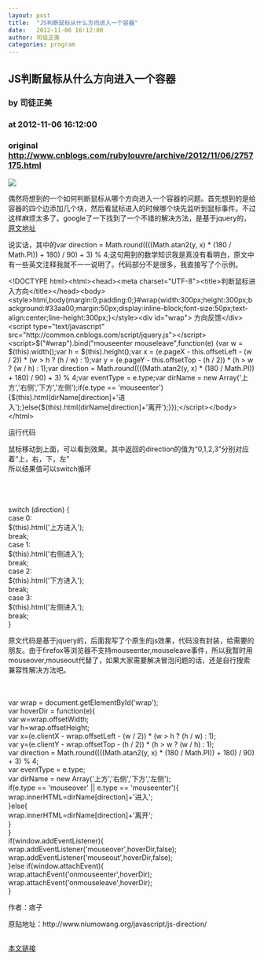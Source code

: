 ```yaml
---
layout: post
title:  "JS判断鼠标从什么方向进入一个容器"
date:   2012-11-06 16:12:00
author: 司徒正美
categories: program
---
```


## JS判断鼠标从什么方向进入一个容器
### by 司徒正美
### at 2012-11-06 16:12:00
### original <http://www.cnblogs.com/rubylouvre/archive/2012/11/06/2757175.html>

<div><img src="http://images.cnblogs.com/cnblogs_com/rubylouvre/199042/o_js_direction.png"></div><p>偶然将想到的一个如何判断鼠标从哪个方向进入一个容器的问题。首先想到的是给容器的四个边添加几个块，然后看鼠标进入的时候哪个块先监听到鼠标事件。不过这样麻烦太多了。google了一下找到了一个不错的解决方法，是基于jquery的，<a href="http://stackoverflow.com/questions/3627042/jquery-animation-for-a-hover-with-mouse-direction">原文地址</a></p><p>说实话，其中的var direction = Math.round((((Math.atan2(y, x) * (180 / Math.PI)) + 180) / 90) + 3) % 4;这句用到的数学知识我是真没有看明白，原文中有一些英文注释我就不一一说明了。代码部分不是很多，我直接写了个示例。</p> &lt;!DOCTYPE html&gt;&lt;html&gt;&lt;head&gt;&lt;meta charset=&quot;UTF-8&quot;&gt;&lt;title&gt;判断鼠标进入方向&lt;/title&gt;&lt;/head&gt;&lt;body&gt;&lt;style&gt;html,body{margin:0;padding:0;}#wrap{width:300px;height:300px;background:#33aa00;margin:50px;display:inline-block;font-size:50px;text-align:center;line-height:300px;}&lt;/style&gt;&lt;div id=&quot;wrap&quot;&gt; 方向反馈&lt;/div&gt;&lt;script type=&quot;text/javascript&quot; src=&quot;http://common.cnblogs.com/script/jquery.js&quot;&gt;&lt;/script&gt;&lt;script&gt;$(&quot;#wrap&quot;).bind(&quot;mouseenter mouseleave&quot;,function(e) {var w = $(this).width();var h = $(this).height();var x = (e.pageX - this.offsetLeft - (w / 2)) * (w &gt; h ? (h / w) : 1);var y = (e.pageY - this.offsetTop - (h / 2)) * (h &gt; w ? (w / h) : 1);var direction = Math.round((((Math.atan2(y, x) * (180 / Math.PI)) + 180) / 90) + 3) % 4;var eventType = e.type;var dirName = new Array(&#39;上方&#39;,&#39;右侧&#39;,&#39;下方&#39;,&#39;左侧&#39;);if(e.type == &#39;mouseenter&#39;){$(this).html(dirName[direction]+&#39;进入&#39;);}else{$(this).html(dirName[direction]+&#39;离开&#39;);}});&lt;/script&gt;&lt;/body&gt;&lt;/html&gt;<p>运行代码</p> <p>鼠标移动到上面，可以看到效果。其中返回的direction的值为“0,1,2,3”分别对应着“上，右，下，左”<br>所以结果值可以switch循环</p><br><br><br>switch (direction) {<br>  case 0:<br>$(this).html('上方进入');<br>break;<br>  case 1:<br>$(this).html('右侧进入');<br>break;<br>  case 2:<br>$(this).html('下方进入');<br>break;<br>  case 3:<br>$(this).html('左侧进入');<br>break;<br>}<p>原文代码是基于jquery的，后面我写了个原生的js效果，代码没有封装，给需要的朋友。由于firefox等浏览器不支持mouseenter,mouseleave事件，所以我暂时用mouseover,mouseout代替了，如果大家需要解决冒泡问题的话，还是自行搜索兼容性解决方法吧。</p><br><br>var wrap = document.getElementById('wrap');<br>var hoverDir = function(e){<br>var w=wrap.offsetWidth;<br>var h=wrap.offsetHeight;<br>var x=(e.clientX - wrap.offsetLeft - (w / 2)) * (w &gt; h ? (h / w) : 1);<br>var y=(e.clientY - wrap.offsetTop - (h / 2)) * (h &gt; w ? (w / h) : 1);<br>var direction = Math.round((((Math.atan2(y, x) * (180 / Math.PI)) + 180) / 90) + 3) % 4;<br>var eventType = e.type;<br>var dirName = new Array('上方','右侧','下方','左侧');<br>if(e.type == 'mouseover' || e.type == 'mouseenter'){<br>wrap.innerHTML=dirName[direction]+'进入';<br>}else{<br>wrap.innerHTML=dirName[direction]+'离开';<br>}<br>}<br>if(window.addEventListener){<br>wrap.addEventListener('mouseover',hoverDir,false);<br>wrap.addEventListener('mouseout',hoverDir,false);<br>}else if(window.attachEvent){<br>wrap.attachEvent('onmouseenter',hoverDir);<br>wrap.attachEvent('onmouseleave',hoverDir);<br>}            <p>作者：痞子</p>            <p>原贴地址：http://www.niumowang.org/javascript/js-direction/</p><img src="http://www.cnblogs.com/rubylouvre/aggbug/2757175.html?type=1" width="1" height="1" alt=""><p><a href="http://www.cnblogs.com/rubylouvre/archive/2012/11/06/2757175.html">本文链接</a></p>